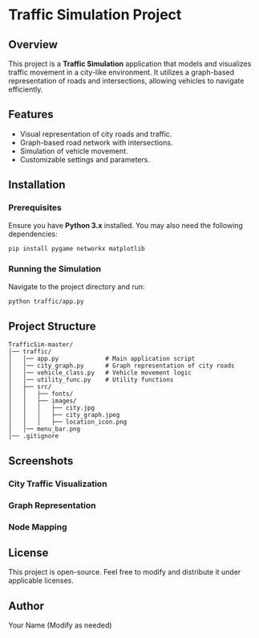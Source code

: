 # Traffic Simulation Project

## Overview

This project is a **Traffic Simulation** application that models and visualizes traffic movement in a city-like environment. It utilizes a graph-based representation of roads and intersections, allowing vehicles to navigate efficiently.

## Features

- Visual representation of city roads and traffic.
- Graph-based road network with intersections.
- Simulation of vehicle movement.
- Customizable settings and parameters.

## Installation

### Prerequisites

Ensure you have **Python 3.x** installed. You may also need the following dependencies:

```bash
pip install pygame networkx matplotlib
```

### Running the Simulation

Navigate to the project directory and run:

```bash
python traffic/app.py
```

## Project Structure

```
TrafficSim-master/
│── traffic/
│   │── app.py             # Main application script
│   │── city_graph.py      # Graph representation of city roads
│   │── vehicle_class.py   # Vehicle movement logic
│   │── utility_func.py    # Utility functions
│   ├── src/
│   │   ├── fonts/
│   │   ├── images/
│   │   │   ├── city.jpg
│   │   │   ├── city_graph.jpeg
│   │   │   ├── location_icon.png
│   │── menu_bar.png
│── .gitignore
```

## Screenshots

### City Traffic Visualization



### Graph Representation



### Node Mapping



## License

This project is open-source. Feel free to modify and distribute it under applicable licenses.

## Author

Your Name (Modify as needed)

